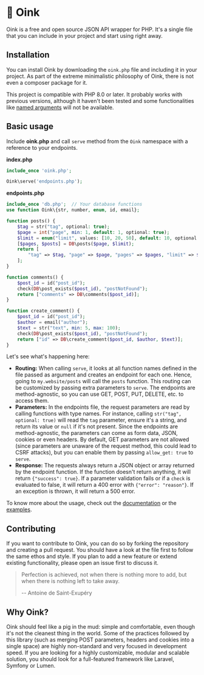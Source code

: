# 🐽 Oink

Oink is a free and open source JSON API wrapper for PHP. It's a single file that you can include in your project and start using right away.

## Installation

You can install Oink by downloading the `oink.php` file and including it in your project. As part of the extreme minimalistic philosophy of Oink, there is not even a composer package for it.

This project is compatible with PHP 8.0 or later. It probably works with previous versions, although it haven't been tested and some functionalities like [named arguments](https://www.php.net/manual/en/functions.arguments.php#functions.named-arguments) will not be available.

## Basic usage

Include **oink.php** and call `serve` method from the `Oink` namespace with a reference to your endpoints.

**index.php**
```php
include_once 'oink.php';

Oink\serve('endpoints.php');
```

**endpoints.php**
```php
include_once 'db.php';  // Your database functions
use function Oink\{str, number, enum, id, email};

function posts() {
	$tag = str("tag", optional: true);
	$page = int("page", min: 1, default: 1, optional: true);
	$limit = enum("limit", values: [10, 20, 50], default: 10, optional: true);
	[$pages, $posts] = DB\posts($page, $limit);
	return [
		"tag" => $tag, "page" => $page, "pages" => $pages, "limit" => $limit, "posts" => $posts
	];
}

function comments() {
	$post_id = id("post_id");
	check(DB\post_exists($post_id), "postNotFound");
	return ["comments" => DB\comments($post_id)];
}

function create_comment() {
	$post_id = id("post_id");
	$author = email("author");
	$text = str("text", min: 5, max: 100);
	check(DB\post_exists($post_id), "postNotFound");
	return ["id" => DB\create_comment($post_id, $author, $text)];
}
```

Let's see what's happening here:

* **Routing:** When calling `serve`, it looks at all function names defined in the file passed as argument and creates an endpoint for each one. Hence, going to `my.website/posts` will call the `posts` function. This routing can be customized by passing extra parameters to `serve`. The endpoints are method-agnostic, so you can use GET, POST, PUT, DELETE, etc. to access them.
* **Parameters:** In the endpoints file, the request parameters are read by calling functions with type names. For instance, calling `str("tag", optional: true)` will read the `tag` parameter, ensure it's a string, and return its value or `null` if it's not present. Since the endpoints are method-agnostic, the parameters can come as form data, JSON, cookies or even headers. By default, GET parameters are not allowed (since parameters are unaware of the request method, this could lead to CSRF attacks), but you can enable them by passing `allow_get: true` to `serve`.
* **Response:** The requests always return a JSON object or array returned by the endpoint function. If the function doesn't return anything, it will return `{"success": true}`. If a parameter validation fails or if a `check` is evaluated to false, it will return a 400 error with `{"error": "reason"}`. If an exception is thrown, it will return a 500 error.

To know more about the usage, check out the [documentation](documentation.md) or the [examples](examples/).

## Contributing

If you want to contribute to Oink, you can do so by forking the repository and creating a pull request. You should have a look at the file first to follow the same ethos and style. If you plan to add a new feature or extend existing functionality, please open an issue first to discuss it.

> Perfection is achieved, not when there is nothing more to add, but when there is nothing left to take away.
>
> -- Antoine de Saint-Exupéry

## Why Oink?

Oink should feel like a pig in the mud: simple and comfortable, even though it's not the cleanest thing in the world. Some of the practices followed by this library (such as merging POST parameters, headers and cookies into a single space) are highly non-standard and very focused in development speed. If you are looking for a highly customizable, modular and scalable solution, you should look for a full-featured framework like Laravel, Symfony or Lumen.